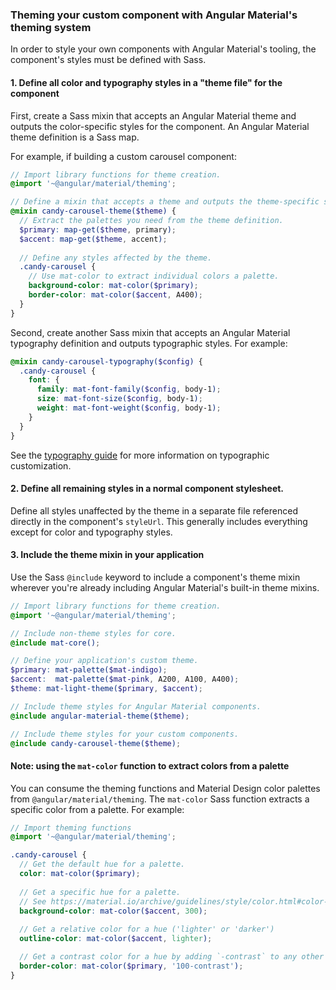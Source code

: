 ### Theming your custom component with Angular Material's theming system
In order to style your own components with Angular Material's tooling, the component's styles must
be defined with Sass.

#### 1. Define all color and typography styles in a "theme file" for the component
First, create a Sass mixin that accepts an Angular Material theme and outputs the color-specific
styles for the component. An Angular Material theme definition is a Sass map.

For example, if building a custom carousel component:
```scss
// Import library functions for theme creation.
@import '~@angular/material/theming';

// Define a mixin that accepts a theme and outputs the theme-specific styles.
@mixin candy-carousel-theme($theme) {
  // Extract the palettes you need from the theme definition.
  $primary: map-get($theme, primary);
  $accent: map-get($theme, accent);
  
  // Define any styles affected by the theme.
  .candy-carousel {
    // Use mat-color to extract individual colors a palette.
    background-color: mat-color($primary);
    border-color: mat-color($accent, A400);
  }
}
```

Second, create another Sass mixin that accepts an Angular Material typography definition and outputs
typographic styles. For example:

```scss
@mixin candy-carousel-typography($config) {
  .candy-carousel {
    font: {
      family: mat-font-family($config, body-1);
      size: mat-font-size($config, body-1);
      weight: mat-font-weight($config, body-1);
    }
  }
}
```

See the [typography guide](https://material.angular.io/guide/typography) for more information on
typographic customization.

#### 2. Define all remaining styles in a normal component stylesheet.
Define all styles unaffected by the theme in a separate file referenced directly in the component's
`styleUrl`.  This generally includes everything except for color and typography styles.


#### 3. Include the theme mixin in your application
Use the Sass `@include` keyword to include a component's theme mixin wherever you're already
including Angular Material's built-in theme mixins. 

```scss
// Import library functions for theme creation.
@import '~@angular/material/theming';

// Include non-theme styles for core.
@include mat-core();

// Define your application's custom theme.
$primary: mat-palette($mat-indigo);
$accent:  mat-palette($mat-pink, A200, A100, A400);
$theme: mat-light-theme($primary, $accent);

// Include theme styles for Angular Material components.
@include angular-material-theme($theme);

// Include theme styles for your custom components.
@include candy-carousel-theme($theme);
```


#### Note: using the `mat-color` function to extract colors from a palette
You can consume the theming functions and Material Design color palettes from
`@angular/material/theming`. The `mat-color` Sass function extracts a specific color from a palette.
For example:

```scss
// Import theming functions
@import '~@angular/material/theming';

.candy-carousel {
  // Get the default hue for a palette.
  color: mat-color($primary);
  
  // Get a specific hue for a palette. 
  // See https://material.io/archive/guidelines/style/color.html#color-color-palette for hues.
  background-color: mat-color($accent, 300);
  
  // Get a relative color for a hue ('lighter' or 'darker')
  outline-color: mat-color($accent, lighter);

  // Get a contrast color for a hue by adding `-contrast` to any other key.
  border-color: mat-color($primary, '100-contrast');
}
```
